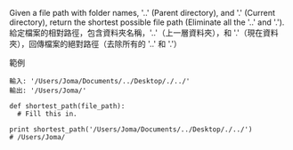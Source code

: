 
Given a file path with folder names, '..' (Parent directory), and '.' (Current directory), return the shortest possible file path (Eliminate all the '..' and '.').
給定檔案的相對路徑，包含資料夾名稱，'..'（上一層資料夾），和 '.'（現在資料夾），回傳檔案的絕對路徑（去除所有的 '..' 和 '.'）

範例
```
輸入: '/Users/Joma/Documents/../Desktop/./../'
輸出: '/Users/Joma/'
```
```
def shortest_path(file_path):
  # Fill this in.

print shortest_path('/Users/Joma/Documents/../Desktop/./../')
# /Users/Joma/
```
